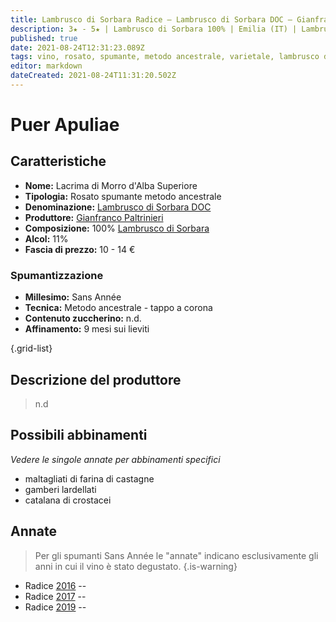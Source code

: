 ```yaml
---
title: Lambrusco di Sorbara Radice – Lambrusco di Sorbara DOC – Gianfranco Paltrinieri
description: 3★ - 5★ | Lambrusco di Sorbara 100% | Emilia (IT) | Lambrusco di sorbara – Maltagliati di farina di castagne – Gamberi lardellati – Catalana di crostacei
published: true
date: 2021-08-24T12:31:23.089Z
tags: vino, rosato, spumante, metodo ancestrale, varietale, lambrusco di sorbara, italia, emilia, maltagliati di farina di castagne, gamberi lardellati, catalana di crostacei, 10 - 14 €, 5 stelle
editor: markdown
dateCreated: 2021-08-24T11:31:20.502Z
---
```


# Puer Apuliae

## Caratteristiche
- **Nome:** Lacrima di Morro d'Alba Superiore
- **Tipologia:** Rosato spumante metodo ancestrale
- **Denominazione:** [Lambrusco di Sorbara DOC](/denominazioni/Italia/Emilia/DOC/Lambrusco-di-Sorbara)
- **Produttore:** [Gianfranco Paltrinieri](/produttori/Italia/Emilia/Gianfranco-Paltrinieri) 
- **Composizione:** 100% [Lambrusco di Sorbara](/vitigni/Italia/bacca-nera/lambrusco-di-sorbara)
- **Alcol:** 11%
- **Fascia di prezzo:** 10 - 14 €

### Spumantizzazione
- **Millesimo:** Sans Année
- **Tecnica:** Metodo ancestrale - tappo a corona
- **Contenuto zuccherino:** n.d.
- **Affinamento:** 9 mesi sui lieviti

{.grid-list}

## Descrizione del produttore

> n.d

## Possibili abbinamenti
*Vedere le singole annate per abbinamenti specifici*

- maltagliati di farina di castagne 
- gamberi lardellati 
- catalana di crostacei

## Annate
> Per gli spumanti Sans Année le "annate" indicano esclusivamente gli anni in cui il vino è stato degustato.
{.is-warning}

- Radice [2016](/vini/Italia/Emilia/Gianfranco-Paltrinieri/Lambrusco-di-Sorbara-Radice/2016) -- <span class="star-3"></span>
- Radice [2017](/vini/Italia/Emilia/Gianfranco-Paltrinieri/Lambrusco-di-Sorbara-Radice/2017) -- <span class="star-3"></span>
- Radice [2019](/vini/Italia/Emilia/Gianfranco-Paltrinieri/Lambrusco-di-Sorbara-Radice/2019) -- <span class="star-5"></span>


